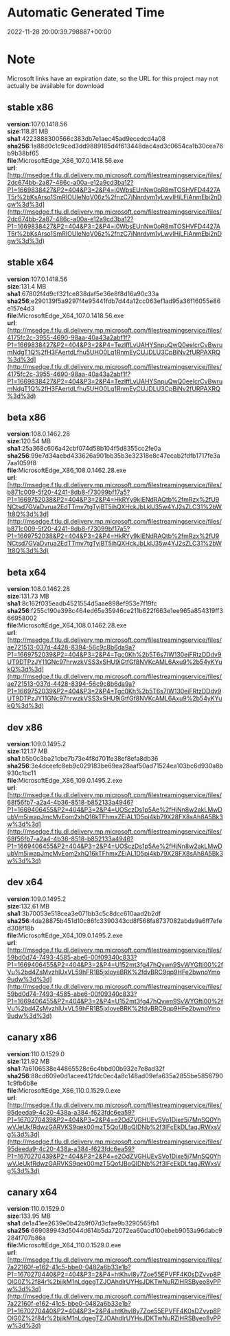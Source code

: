 # Automatic Generated Time
2022-11-28 20:00:39.798887+00:00

# Note
Microsoft links have an expiration date, so the URL for this project may not actually be available for download

## stable x86
**version**:107.0.1418.56  
**size**:118.81 MB  
**sha1**:4223888300566c383db7e1aec45ad9ecedcd4a08  
**sha256**:1a88d0c1c9ced3dd9889185d4f613448dac4ad3c0654ca1b30cea76b9b38bf65  
**file**:MicrosoftEdge_X86_107.0.1418.56.exe  
**url**:[http://msedge.f.tlu.dl.delivery.mp.microsoft.com/filestreamingservice/files/2dc674bb-2a87-486c-a00a-e12a9cd3ba12?P1=1669838427&P2=404&P3=2&P4=j0WbsEUnNw0oR8mTOSHVFD4427AT5r%2bKsArso1SmRIOUIeNqV06z%2fnzC7jNnrdym1yLwvIHjLFiAnmEbi2nDgw%3d%3d](http://msedge.f.tlu.dl.delivery.mp.microsoft.com/filestreamingservice/files/2dc674bb-2a87-486c-a00a-e12a9cd3ba12?P1=1669838427&P2=404&P3=2&P4=j0WbsEUnNw0oR8mTOSHVFD4427AT5r%2bKsArso1SmRIOUIeNqV06z%2fnzC7jNnrdym1yLwvIHjLFiAnmEbi2nDgw%3d%3d)  

## stable x64
**version**:107.0.1418.56  
**size**:131.4 MB  
**sha1**:67802f4d9cf321ce838daf5e36e8f8d16a90c33a  
**sha256**:e290139f5a9297f4e95441fdb7d44a12cc063ef1ad95a36f16055e86e157e4d3  
**file**:MicrosoftEdge_X64_107.0.1418.56.exe  
**url**:[http://msedge.f.tlu.dl.delivery.mp.microsoft.com/filestreamingservice/files/4175fc2c-3955-4690-98aa-40a43a2abf1f?P1=1669838427&P2=404&P3=2&P4=TezlffLvUAHYSnpuQwQ0eelcrCvBwrumNdgT1Q%2fH3FAertdLfhu5UHO0Lq1RnmEyCUJDLU3CpBiNv2fURPAXRQ%3d%3d](http://msedge.f.tlu.dl.delivery.mp.microsoft.com/filestreamingservice/files/4175fc2c-3955-4690-98aa-40a43a2abf1f?P1=1669838427&P2=404&P3=2&P4=TezlffLvUAHYSnpuQwQ0eelcrCvBwrumNdgT1Q%2fH3FAertdLfhu5UHO0Lq1RnmEyCUJDLU3CpBiNv2fURPAXRQ%3d%3d)  

## beta x86
**version**:108.0.1462.28  
**size**:120.54 MB  
**sha1**:25a368c606a42cbf074d58b104f5d8355cc2fe0a  
**sha256**:99e7d34aebd433626a901bb35b3e32318e8c47ecab2fdfb1717fe3a7aa1059f8  
**file**:MicrosoftEdge_X86_108.0.1462.28.exe  
**url**:[http://msedge.f.tlu.dl.delivery.mp.microsoft.com/filestreamingservice/files/b871c009-5f20-4241-8db8-f73099bf17a5?P1=1669752038&P2=404&P3=2&P4=HkRYy9kIENdRAQtb%2fmRzx%2fU9NCtsd7GVaDvrua2EdTTmv7tgTyjBT5ihQXHckJbLklJ35w4YJ2sZLC31%2bW1t8Q%3d%3d](http://msedge.f.tlu.dl.delivery.mp.microsoft.com/filestreamingservice/files/b871c009-5f20-4241-8db8-f73099bf17a5?P1=1669752038&P2=404&P3=2&P4=HkRYy9kIENdRAQtb%2fmRzx%2fU9NCtsd7GVaDvrua2EdTTmv7tgTyjBT5ihQXHckJbLklJ35w4YJ2sZLC31%2bW1t8Q%3d%3d)  

## beta x64
**version**:108.0.1462.28  
**size**:131.73 MB  
**sha1**:8c162f035eadb4521554d5aae898ef953e7f19fc  
**sha256**:f255c190e398c464ed65e35946ce211b622f663e1ee965a854319ff366958002  
**file**:MicrosoftEdge_X64_108.0.1462.28.exe  
**url**:[http://msedge.f.tlu.dl.delivery.mp.microsoft.com/filestreamingservice/files/ae721513-037d-4428-8394-56c9c8b6da9a?P1=1669752039&P2=404&P3=2&P4=Tgc0Kh%2b5T6s7IW130eiFRtzDDdv9UT9DTPzJY11GNc97hrwzkVSS3xSHU9iGtfGf8NVKcAML6Axu9%2b54yKYukQ%3d%3d](http://msedge.f.tlu.dl.delivery.mp.microsoft.com/filestreamingservice/files/ae721513-037d-4428-8394-56c9c8b6da9a?P1=1669752039&P2=404&P3=2&P4=Tgc0Kh%2b5T6s7IW130eiFRtzDDdv9UT9DTPzJY11GNc97hrwzkVSS3xSHU9iGtfGf8NVKcAML6Axu9%2b54yKYukQ%3d%3d)  

## dev x86
**version**:109.0.1495.2  
**size**:121.17 MB  
**sha1**:b5b0c3ba21cbe7b73e4f8d701fe38ef8efa8db36  
**sha256**:3e4dceefc8eb9c029183be69ea28aaf50ad71524ea103bc6d930a8b930c1bc11  
**file**:MicrosoftEdge_X86_109.0.1495.2.exe  
**url**:[http://msedge.f.tlu.dl.delivery.mp.microsoft.com/filestreamingservice/files/68f56fb7-a2a4-4b36-8518-b852133a4946?P1=1669406455&P2=404&P3=2&P4=UOSczDs1p5Ae%2fHjNn8w2akLMwDubVm5iwapJmcMvEom2xhQ16kTFhmxZEiAL1D5pi4kb79X28FX8sAh8A5Bk3w%3d%3d](http://msedge.f.tlu.dl.delivery.mp.microsoft.com/filestreamingservice/files/68f56fb7-a2a4-4b36-8518-b852133a4946?P1=1669406455&P2=404&P3=2&P4=UOSczDs1p5Ae%2fHjNn8w2akLMwDubVm5iwapJmcMvEom2xhQ16kTFhmxZEiAL1D5pi4kb79X28FX8sAh8A5Bk3w%3d%3d)  

## dev x64
**version**:109.0.1495.2  
**size**:132.61 MB  
**sha1**:3b70053e518cea3e071bb3c5c8dcc610aad2b2df  
**sha256**:4da28875b451d10c86fc3390343cd8f568fa8737082abda9a6ff7efed308f18b  
**file**:MicrosoftEdge_X64_109.0.1495.2.exe  
**url**:[http://msedge.f.tlu.dl.delivery.mp.microsoft.com/filestreamingservice/files/59bd0d74-7493-4585-abe6-00f09340c833?P1=1669406455&P2=404&P3=2&P4=U152mt3fg47hQywn9SvWYGfti00%2fVu%2bd4ZsMvzhlUxVL59hFR1B5jxIoyeBRK%2fdvBRC9qp9HFe2bwnoYmo9udw%3d%3d](http://msedge.f.tlu.dl.delivery.mp.microsoft.com/filestreamingservice/files/59bd0d74-7493-4585-abe6-00f09340c833?P1=1669406455&P2=404&P3=2&P4=U152mt3fg47hQywn9SvWYGfti00%2fVu%2bd4ZsMvzhlUxVL59hFR1B5jxIoyeBRK%2fdvBRC9qp9HFe2bwnoYmo9udw%3d%3d)  

## canary x86
**version**:110.0.1529.0  
**size**:121.92 MB  
**sha1**:7a6106538e44865528c6c4bbd00b932e7e8ad32f  
**sha256**:88cd609e0d1acee412fdc0ec4a8c148ad09efa635a2855be58567901c9fb6b8e  
**file**:MicrosoftEdge_X86_110.0.1529.0.exe  
**url**:[http://msedge.f.tlu.dl.delivery.mp.microsoft.com/filestreamingservice/files/95deeda9-4c20-438a-a384-f623fdc6ea59?P1=1670270439&P2=404&P3=2&P4=e2OdZVGHUEvSVo1Dixe5j7MnSQ0YhwVJeUkfRdwzGARVKS9qek00mzT5QofJBoQIDNb%2f3lFcEkDLfaqJRWxsVg%3d%3d](http://msedge.f.tlu.dl.delivery.mp.microsoft.com/filestreamingservice/files/95deeda9-4c20-438a-a384-f623fdc6ea59?P1=1670270439&P2=404&P3=2&P4=e2OdZVGHUEvSVo1Dixe5j7MnSQ0YhwVJeUkfRdwzGARVKS9qek00mzT5QofJBoQIDNb%2f3lFcEkDLfaqJRWxsVg%3d%3d)  

## canary x64
**version**:110.0.1529.0  
**size**:133.95 MB  
**sha1**:de1a41ee2639e0b42b9f07d3cfae9b3290565fb1  
**sha256**:669089943d5044d614b5da72072ea60acd100ebeb9053a96dabc9284f707b86a  
**file**:MicrosoftEdge_X64_110.0.1529.0.exe  
**url**:[http://msedge.f.tlu.dl.delivery.mp.microsoft.com/filestreamingservice/files/7a22160f-e162-41c5-bbe0-0482a6b33e1b?P1=1670270440&P2=404&P3=2&P4=htKhvI8y7Zoe55EPVFF4K0sDZvvp8POlG0Z%2f84r%2bjjkM1nLdgegTZJOAhdlrUYHsJDKTwNuRZlHRSByeo8yPPw%3d%3d](http://msedge.f.tlu.dl.delivery.mp.microsoft.com/filestreamingservice/files/7a22160f-e162-41c5-bbe0-0482a6b33e1b?P1=1670270440&P2=404&P3=2&P4=htKhvI8y7Zoe55EPVFF4K0sDZvvp8POlG0Z%2f84r%2bjjkM1nLdgegTZJOAhdlrUYHsJDKTwNuRZlHRSByeo8yPPw%3d%3d)  

